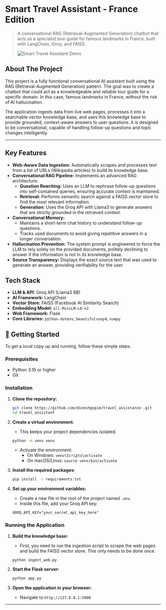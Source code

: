 # Smart Travel Assistant - France Edition

> A conversational RAG (Retrieval-Augmented Generation) chatbot that acts as a specialist tour guide for famous landmarks in France, built with LangChain, Groq, and FAISS.
> 
> ![Smart Travel Assistant Demo](demo.gif)

## About The Project

This project is a fully functional conversational AI assistant built using the RAG (Retrieval-Augmented Generation) pattern. The goal was to create a chatbot that could act as a knowledgeable and reliable tour guide for a specific domain. In this case, famous landmarks in France, without the risk of AI hallucination.

The application ingests data from live web pages, processes it into a searchable vector knowledge base, and uses this knowledge base to provide grounded, context-aware answers to user questions. It is designed to be conversational, capable of handling follow-up questions and topic changes intelligently.

---

## Key Features

*   **Web-Aware Data Ingestion:** Automatically scrapes and processes text from a list of URLs (Wikipedia articles) to build its knowledge base.
*   **Conversational RAG Pipeline:** Implements an advanced RAG architecture:
    *   **Question Rewriting:** Uses an LLM to rephrase follow-up questions into self-contained queries, ensuring accurate context is maintained.
    *   **Retrieval:** Performs semantic search against a FAISS vector store to find the most relevant information.
    *   **Generation:** Uses the Groq API with Llama3 to generate answers that are strictly grounded in the retrieved context.
*   **Conversational Memory:**
    *   Maintains a short-term chat history to understand follow-up questions.
    *   Tracks used documents to avoid giving repetitive answers in a longer conversation.
*   **Hallucination Prevention:** The system prompt is engineered to force the LLM to rely solely on the provided documents, politely declining to answer if the information is not in its knowledge base.
*   **Source Transparency:** Displays the exact source text that was used to generate an answer, providing verifiability for the user.

## Tech Stack

*   **LLM & API:** Groq API (Llama3 8B)
*   **AI Framework:** LangChain
*   **Vector Store:** FAISS (Facebook AI Similarity Search)
*   **Embedding Model:** `all-MiniLM-L6-v2`
*   **Web Framework:** Flask
*   **Core Libraries:** `python-dotenv`, `beautifulsoup4`, `numpy`

## 🚀 Getting Started

To get a local copy up and running, follow these simple steps.

### Prerequisites

*   Python 3.10 or higher
*   Git

### Installation

1.  **Clone the repository:**
    ```sh
    git clone https://github.com/dineshgopim/travel_assistance-.git
    cd travel_assistant
    ```

2.  **Create a virtual environment:**
    *   This keeps your project dependencies isolated.
    ```sh
    python -m venv venv
    ```
    *   Activate the environment:
        *   On Windows: `venv\Scripts\activate`
        *   On macOS/Linux: `source venv/bin/activate`

3.  **Install the required packages:**
    ```sh
    pip install -r requirements.txt
    ```

4.  **Set up your environment variables:**
    *   Create a new file in the root of the project named `.env`.
    *   Inside this file, add your Groq API key:
    ```
    GROQ_API_KEY="your_secret_api_key_here"
    ```

### Running the Application

1.  **Build the knowledge base:**
    *   First, you need to run the ingestion script to scrape the web pages and build the FAISS vector store. This only needs to be done once.
    ```sh
    python ingest_web.py
    ```

2.  **Start the Flask server:**
    ```sh
    python app.py
    ```

3.  **Open the application in your browser:**
    *   Navigate to `http://127.0.0.1:5000`

---
